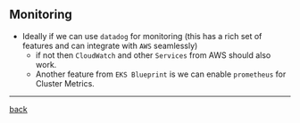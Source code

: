 ## Monitoring

* Ideally if we can use `datadog` for monitoring (this has a rich set of features and can integrate with `AWS` seamlessly) 
  * if not then `CloudWatch` and other `Services` from AWS should also work.  
  * Another feature from `EKS Blueprint` is we can enable `prometheus` for Cluster Metrics.

<hr />

[back](./README.md)
